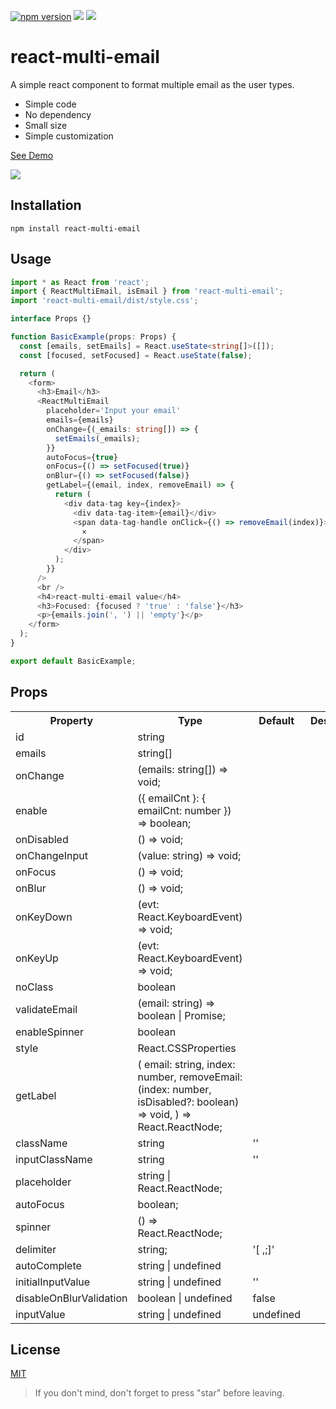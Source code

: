 [![npm version](https://badge.fury.io/js/react-multi-email.svg)](https://badge.fury.io/js/react-multi-email)
[![](https://img.shields.io/npm/dm/react-multi-email.svg)](https://www.npmjs.com/package/react-multi-email)
[![](https://github.com/axisj/react-multi-email/actions/workflows/npm-test.yml/badge.svg)](https://github.com/axisj/react-multi-email/actions/workflows)

# react-multi-email

A simple react component to format multiple email as the user types.

- Simple code
- No dependency
- Small size
- Simple customization

[See Demo]([https://codesandbox.io/s/jpvjk8m5o9](https://codesandbox.io/p/sandbox/jpvjk8m5o9))



<img src="https://cdn.rawgit.com/axui/react-multi-email/c3098f94/react-multi-email.gif" />

## Installation

```shell-script
npm install react-multi-email
```

## Usage

```typescript jsx
import * as React from 'react';
import { ReactMultiEmail, isEmail } from 'react-multi-email';
import 'react-multi-email/dist/style.css';

interface Props {}

function BasicExample(props: Props) {
  const [emails, setEmails] = React.useState<string[]>([]);
  const [focused, setFocused] = React.useState(false);

  return (
    <form>
      <h3>Email</h3>
      <ReactMultiEmail
        placeholder='Input your email'
        emails={emails}
        onChange={(_emails: string[]) => {
          setEmails(_emails);
        }}
        autoFocus={true}
        onFocus={() => setFocused(true)}
        onBlur={() => setFocused(false)}
        getLabel={(email, index, removeEmail) => {
          return (
            <div data-tag key={index}>
              <div data-tag-item>{email}</div>
              <span data-tag-handle onClick={() => removeEmail(index)}>
                ×
              </span>
            </div>
          );
        }}
      />
      <br />
      <h4>react-multi-email value</h4>
      <h3>Focused: {focused ? 'true' : 'false'}</h3>
      <p>{emails.join(', ') || 'empty'}</p>
    </form>
  );
}

export default BasicExample;
```

## Props

<table>
  <tr>
    <th>Property</th>
    <th>Type</th>
    <th>Default</th>
    <th>Description</th>
  </tr>
  <tr>
    <td>id</td>
    <td>string</td>
    <td></td>
    <td></td>
  </tr>
  <tr>
    <td>emails</td>
    <td>string[]</td>
    <td></td>
    <td></td>
  </tr>
  <tr>
    <td>onChange</td>
    <td>(emails: string[]) => void;</td>
    <td></td>
    <td></td>
  </tr>
  <tr>
    <td>enable</td>
    <td>({ emailCnt }: { emailCnt: number }) => boolean;</td>
    <td></td>
    <td></td>
  </tr>
  <tr>
    <td>onDisabled</td>
    <td>() => void;</td>
    <td></td>
    <td></td>
  </tr>
  <tr>
    <td>onChangeInput</td>
    <td>(value: string) => void;</td>
    <td></td>
    <td></td>
  </tr>
  
  <tr>
    <td>onFocus</td>
    <td>() => void;</td>
    <td></td>
    <td></td>
  </tr>
  
  <tr>
    <td>onBlur</td>
    <td>() => void;</td>
    <td></td>
    <td></td>
  </tr>
  
  <tr>
    <td>onKeyDown</td>
    <td>(evt: React.KeyboardEvent<HTMLInputElement>) => void;</td>
    <td></td>
    <td></td>
  </tr>
  
  <tr>
    <td>onKeyUp</td>
    <td>(evt: React.KeyboardEvent<HTMLInputElement>) => void;</td>
    <td></td>
    <td></td>
  </tr>
  
  <tr>
    <td>noClass</td>
    <td>boolean</td>
    <td></td>
    <td></td>
  </tr>
  
  <tr>
    <td>validateEmail</td>
    <td>(email: string) => boolean | Promise<boolean>;</td>
    <td></td>
    <td></td>
  </tr>
  
  <tr>
    <td>enableSpinner</td>
    <td>boolean</td>
    <td></td>
    <td></td>
  </tr>
  
  <tr>
    <td>style</td>
    <td>React.CSSProperties</td>
    <td></td>
    <td></td>
  </tr>
  <tr>
    <td>getLabel</td>
    <td>
  (
    email: string,
    index: number,
    removeEmail: (index: number, isDisabled?: boolean) => void,
  ) => React.ReactNode;
    </td>
    <td></td>
    <td></td>
  </tr>
  <tr>
    <td>
    className</td>
    <td>string</td>
    <td>''</td>
    <td></td>
  </tr>
  <tr>
    <td>
    inputClassName</td>
    <td>string</td>
    <td>''</td>
    <td></td>
  </tr>
  <tr>
    <td>
    placeholder</td>
    <td>string | React.ReactNode;</td>
    <td></td>
    <td></td>
  </tr>
  <tr>
    <td>
    autoFocus</td>
    <td>boolean;</td>
    <td></td>
    <td></td>
  </tr>
  <tr>
    <td>
    spinner</td>
    <td>() => React.ReactNode;</td>
    <td></td>
    <td></td>
  </tr>
  <tr>
    <td>
    delimiter</td>
    <td>string;</td>
    <td>'[ ,;]'</td>
    <td></td>
  </tr>
  <tr>
    <td>
    autoComplete</td>
    <td>string | undefined</td>
    <td></td>
    <td></td>
  </tr>
  <tr>
    <td>initialInputValue</td>
    <td>string | undefined</td>
    <td>''</td>
    <td></td>
  </tr>
  <tr>
    <td>
    disableOnBlurValidation</td>
    <td>boolean | undefined</td>
    <td>false</td>
    <td></td>
  </tr>  
  <tr>
    <td>inputValue</td>
    <td>string | undefined</td>
    <td>undefined</td>
    <td></td>
  </tr>
</table>

## License

[MIT](https://opensource.org/licenses/MIT)

> If you don't mind, don't forget to press "star" before leaving.
